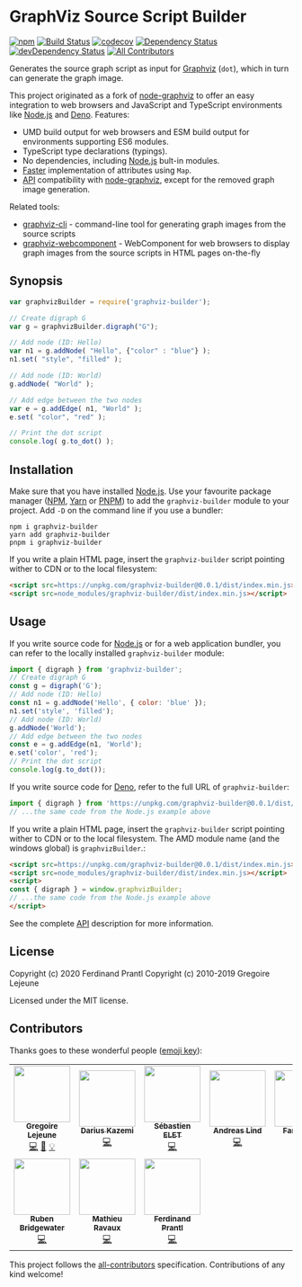 # GraphViz Source Script Builder

[![npm](https://img.shields.io/npm/v/graphviz-builder)](https://www.npmjs.com/package/graphviz-builder#top)
[![Build Status](https://travis-ci.org/prantlf/graphviz-builder.svg?branch=master)](https://travis-ci.org/prantlf/graphviz-builder)
[![codecov](https://codecov.io/gh/prantlf/graphviz-builder/branch/master/graph/badge.svg)](https://codecov.io/gh/prantlf/graphviz-builder)
[![Dependency Status](https://david-dm.org/prantlf/graphviz-builder.svg)](https://david-dm.org/prantlf/graphviz-builder)
[![devDependency Status](https://david-dm.org/prantlf/graphviz-builder/dev-status.svg)](https://david-dm.org/prantlf/graphviz-builder#info=devDependencies)
[![All Contributors](https://img.shields.io/badge/all_contributors-10-orange.svg?style=flat-square)](#contributors)

Generates the source graph script as input for [Graphviz] (`dot`), which in turn can generate the graph image.

This project originated as a fork of [node-graphviz] to offer an easy integration to web browsers and JavaScript and TypeScript environments like [Node.js] and [Deno]. Features:

* UMD build output for web browsers and ESM build output for environments supporting ES6 modules.
* TypeScript type declarations (typings).
* No dependencies, including [Node.js] bult-in modules.
* [Faster](perf/README.md) implementation of attributes using `Map`.
* [API] compatibility with [node-graphviz], except for the removed graph image generation.

Related tools:

* [graphviz-cli] - command-line tool for generating graph images from the source scripts
* [graphviz-webcomponent] - WebComponent for web browsers to display graph images from the source scripts in HTML pages on-the-fly

## Synopsis

```js
var graphvizBuilder = require('graphviz-builder');

// Create digraph G
var g = graphvizBuilder.digraph("G");

// Add node (ID: Hello)
var n1 = g.addNode( "Hello", {"color" : "blue"} );
n1.set( "style", "filled" );

// Add node (ID: World)
g.addNode( "World" );

// Add edge between the two nodes
var e = g.addEdge( n1, "World" );
e.set( "color", "red" );

// Print the dot script
console.log( g.to_dot() );
```

## Installation

Make sure that you have installed [Node.js]. Use your favourite package manager ([NPM], [Yarn] or [PNPM]) to add the `graphviz-builder` module to your project. Add `-D` on the command line if you use a bundler:

```
npm i graphviz-builder
yarn add graphviz-builder
pnpm i graphviz-builder
```

If you write a plain HTML page, insert the `graphviz-builder` script pointing wither to CDN or to the local filesystem:

```html
<script src=https://unpkg.com/graphviz-builder@0.0.1/dist/index.min.js></script>
<script src=node_modules/graphviz-builder/dist/index.min.js></script>
```

## Usage

If you write source code for [Node.js] or for a web application bundler, you can refer to the locally installed `graphviz-builder` module:

```js
import { digraph } from 'graphviz-builder';
// Create digraph G
const g = digraph('G');
// Add node (ID: Hello)
const n1 = g.addNode('Hello', { color: 'blue' });
n1.set('style', 'filled');
// Add node (ID: World)
g.addNode('World');
// Add edge between the two nodes
const e = g.addEdge(n1, 'World');
e.set('color', 'red');
// Print the dot script
console.log(g.to_dot());
```

If you write source code for [Deno], refer to the full URL of `graphviz-builder`:

```js
import { digraph } from 'https://unpkg.com/graphviz-builder@0.0.1/dist/index.min.mjs';
// ...the same code from the Node.js example above
```

If you write a plain HTML page, insert the `graphviz-builder` script pointing wither to CDN or to the local filesystem. The AMD module name (and the windows global) is `graphvizBuilder`.:

```html
<script src=https://unpkg.com/graphviz-builder@0.0.1/dist/index.min.js></script>
<script src=node_modules/graphviz-builder/dist/index.min.js></script>
<script>
const { digraph } = window.graphvizBuilder;
// ...the same code from the Node.js example above
</script>
```

See the complete [API] description for more information.

## License

Copyright (c) 2020 Ferdinand Prantl
Copyright (c) 2010-2019 Gregoire Lejeune

Licensed under the MIT license.

## Contributors

Thanks goes to these wonderful people ([emoji key](https://github.com/kentcdodds/all-contributors#emoji-key)):

<!-- ALL-CONTRIBUTORS-LIST:START - Do not remove or modify this section -->
<!-- prettier-ignore-start -->
<!-- markdownlint-disable -->
<table>
  <tr>
    <td align="center"><a href="http://lejeun.es"><img src="https://avatars1.githubusercontent.com/u/15168?v=4" width="100px;" alt=""/><br /><sub><b>Gregoire Lejeune</b></sub></a><br /><a href="https://github.com/prantlf/graphviz-builder/commits?author=glejeune" title="Code">💻</a> <a href="https://github.com/prantlf/graphviz-builder/commits?author=glejeune" title="Documentation">📖</a> <a href="#example-glejeune" title="Examples">💡</a></td>
    <td align="center"><a href="https://tinysubversions.com"><img src="https://avatars3.githubusercontent.com/u/266454?v=4" width="100px;" alt=""/><br /><sub><b>Darius Kazemi</b></sub></a><br /><a href="https://github.com/prantlf/graphviz-builder/commits?author=dariusk" title="Code">💻</a></td>
    <td align="center"><a href="https://github.com/SebastienElet"><img src="https://avatars0.githubusercontent.com/u/541937?v=4" width="100px;" alt=""/><br /><sub><b>Sébastien ELET</b></sub></a><br /><a href="https://github.com/prantlf/graphviz-builder/commits?author=SebastienElet" title="Code">💻</a></td>
    <td align="center"><a href="https://github.com/papandreou"><img src="https://avatars3.githubusercontent.com/u/373545?v=4" width="100px;" alt=""/><br /><sub><b>Andreas Lind</b></sub></a><br /><a href="https://github.com/prantlf/graphviz-builder/commits?author=papandreou" title="Code">💻</a></td>
    <td align="center"><a href="http://www.blakmatrix.com"><img src="https://avatars3.githubusercontent.com/u/91209?v=4" width="100px;" alt=""/><br /><sub><b>Farrin Reid</b></sub></a><br /><a href="https://github.com/prantlf/graphviz-builder/commits?author=blakmatrix" title="Code">💻</a></td>
    <td align="center"><a href="https://pahen.se"><img src="https://avatars3.githubusercontent.com/u/353888?v=4" width="100px;" alt=""/><br /><sub><b>Patrik Henningsson</b></sub></a><br /><a href="https://github.com/prantlf/graphviz-builder/commits?author=pahen" title="Code">💻</a></td>
    <td align="center"><a href="https://github.com/pooriaazimi"><img src="https://avatars2.githubusercontent.com/u/814637?v=4" width="100px;" alt=""/><br /><sub><b>Pooria Azimi</b></sub></a><br /><a href="https://github.com/prantlf/graphviz-builder/commits?author=pooriaazimi" title="Code">💻</a></td>
  </tr>
  <tr>
    <td align="center"><a href="https://twitter.com/BridgeAR"><img src="https://avatars2.githubusercontent.com/u/8822573?v=4" width="100px;" alt=""/><br /><sub><b>Ruben Bridgewater</b></sub></a><br /><a href="https://github.com/prantlf/graphviz-builder/commits?author=BridgeAR" title="Code">💻</a></td>
    <td align="center"><a href="https://github.com/mathieuravaux"><img src="https://avatars1.githubusercontent.com/u/38495?v=4" width="100px;" alt=""/><br /><sub><b>Mathieu Ravaux</b></sub></a><br /><a href="https://github.com/prantlf/graphviz-builder/commits?author=mathieuravaux" title="Code">💻</a></td>
    <td align="center"><a href="https://github.com/prantlf"><img src="https://avatars3.githubusercontent.com/u/733193?s=460&v=4" width="100px;" alt=""/><br /><sub><b>Ferdinand Prantl</b></sub></a><br /><a href="https://github.com/prantlf/graphviz-builder/commits?author=prantlf" title="Code">💻</a></td>
  </tr>
</table>

<!-- markdownlint-enable -->
<!-- prettier-ignore-end -->
<!-- ALL-CONTRIBUTORS-LIST:END -->

This project follows the [all-contributors] specification. Contributions of any kind welcome!

[all-contributors]: https://github.com/kentcdodds/all-contributors#readme
[Graphviz]: https://graphviz.org/
[node-graphviz]: http://github.com/glejeune/node-graphviz#readme
[graphviz-cli]: https://github.com/prantlf/graphviz-cli#readme
[graphviz-webcomponent]: https://github.com/prantlf/graphviz-webcomponent#readme
[Node.js]: https://nodejs.org/
[Deno]: https://deno.land/
[NPM]: https://docs.npmjs.com/cli/npm
[Yarn]: https://classic.yarnpkg.com/docs/cli/
[PNPM]: https://pnpm.js.org/pnpm-cli
[API]: API.md#classes
